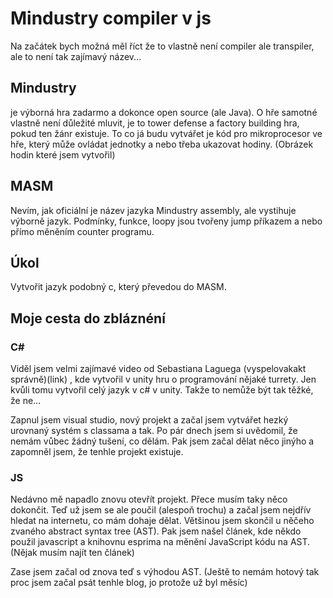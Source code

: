 # Mindustry compiler v js

Na začátek bych možná měl říct že to vlastně není compiler ale transpiler, ale to není tak zajímavý název...

## Mindustry
je výborná hra zadarmo a dokonce open source (ale Java).
O hře samotné vlastně není důležité mluvit, je to tower defense a factory building hra, pokud ten žánr existuje.
To co já budu vytvářet je kód pro mikroprocesor ve hře, který může ovládat jednotky a nebo třeba ukazovat hodiny.
(Obrázek hodin které jsem vytvořil)

## MASM
Nevím, jak oficiální je název jazyka Mindustry assembly, ale vystihuje výborně jazyk.
Podmínky, funkce, loopy jsou tvořeny jump příkazem a nebo přímo měněním counter programu.

## Úkol
Vytvořit jazyk podobný c, který převedou do MASM.

## Moje cesta do zbláznéní
### C#
Viděl jsem velmi zajímavé video od Sebastiana Laguega (vyspelovakakt správně)(link) ,
kde vytvořil v unity hru o programování nějaké turrety.
Jen kvůli tomu vytvořil celý jazyk v c# v unity.
Takže to nemůže být tak těžké, že ne...

Zapnul jsem visual studio, nový projekt a začal jsem vytvářet hezký urovnaný systém s classama a tak.
Po pár dnech jsem si uvědomil, že nemám vůbec žádný tušení, co dělám.
Pak jsem začal dělat něco jinýho a zapomněl jsem, že tenhle projekt existuje.

### JS
Nedávno mě napadlo znovu otevřít projekt. Přece musím taky něco dokončit.
Teď už jsem se ale poučil (alespoň trochu) a začal jsem nejdřív hledat na internetu, co mám dohaje dělat.
Většinou jsem skončil u něčeho zvaného abstract syntax tree (AST).
Pak jsem našel článek, kde někdo použil javascript a knihovnu esprima na měnění JavaScript kódu na AST.
(Nějak musím najít ten článek)

Zase jsem začal od znova teď s výhodou AST.
(Ještě to nemám hotový tak proc jsem začal psát tenhle blog, jo protože už byl měsíc)
